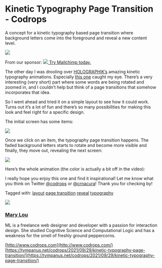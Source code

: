 # Kinetic Typography Page Transition - Codrops
A concept for a kinetic typography based page transition where background letters come into the foreground and reveal a new content level.

[![](https://i7x7p5b7.stackpathcdn.com/codrops/wp-content/uploads/2021/09/KineticTypePageTransition_featured.jpg)
](http://tympanus.net/Development/KineticTypePageTransition/ "Kinetic Typography Page Transition Demo")

From our sponsor: [![](https://ad.doubleclick.net/ddm/trackimp/N1224323.3091281BUYSELLADS/B25600467.314725988;dc_trk_aid=508444270;dc_trk_cid=157532779;ord=[timestamp];dc_lat=;dc_rdid=;tag_for_child_directed_treatment=;tfua=;ltd=?)
Try Mailchimp today.](https://ad.doubleclick.net/ddm/trackclk/N1224323.3091281BUYSELLADS/B25600467.314725988;dc_trk_aid=508444270;dc_trk_cid=157532779;dc_lat=;dc_rdid=;tag_for_child_directed_treatment=;tfua=;ltd=)

The other day I was drooling over [HOLOGRAPHIK’s](https://dribbble.com/holographik) amazing kinetic typography animations. Especially [this one](https://dribbble.com/shots/16174007-Kinetic-Typography) caught my eye. There’s a very interesting (very short) part where some words are being rotated and zoomed in, and I couldn’t help but think of a page transitions that somehow incorporates that idea.

So I went ahead and tried it on a simple layout to see how it could work. Turns out it’s a lot of fun and there’s so many possibilities for making this look and feel right for a specific design.

The initial screen has some items:

![](https://i7x7p5b7.stackpathcdn.com/codrops/wp-content/uploads/2021/09/KineticTypePageTransition_01.jpg)

Once we click on an item, the typography page transition happens. The faded background letters starts to rotate and become more visible and finally, they move out, revealing the next screen:

![](https://i7x7p5b7.stackpathcdn.com/codrops/wp-content/uploads/2021/09/KineticTypePageTransition_02.jpg)

Here’s the whole animation (the color is actually a bit off in the video):

I really hope you enjoy this one and find it inspirational! Let me know what you think on Twitter [@codrops](https://twitter.com/codrops) or [@crnacura](https://twitter.com/crnacura)! Thank you for checking by!

Tagged with: [layout](https://tympanus.net/codrops/tag/layout/) [page transition](https://tympanus.net/codrops/tag/page-transition/) [reveal](https://tympanus.net/codrops/tag/reveal/) [typography](https://tympanus.net/codrops/tag/typography/)

![](https://secure.gravatar.com/avatar/1b17d4931f914ee75c7f5e5dc7b17734?s=80&d=retro&r=g)

### [Mary Lou](https://tympanus.net/codrops/author/crnacura/)

ML is a freelance web designer and developer with a passion for interaction design. She studied Cognitive Science and Computational Logic and has a weakness for the smell of freshly ground peppercorns.

[http://www.codrops.com](http://www.codrops.com/) 
 [https://tympanus.net/codrops/2021/09/29/kinetic-typography-page-transition/](https://tympanus.net/codrops/2021/09/29/kinetic-typography-page-transition/)
